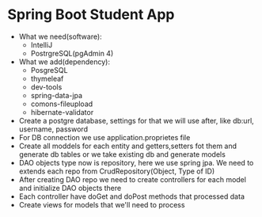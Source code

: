 # Spring Boot Student App
<ul>
<li>
What we need(software):
  <ul>
    <li>IntelliJ</li>
    <li>PostrgreSQL(pgAdmin 4)</li>
  </ul>
</li>
<li>
What we add(dependency):
  <ul>
    <li>PosgreSQL</li>
    <li>thymeleaf</li>
    <li>dev-tools</li>
    <li>spring-data-jpa</li>
    <li>comons-fileupload</li>
    <li>hibernate-validator</li>
  </ul>
</li>

<li>Create a postgre database, settings for that we will use after, like db:url, username, password</li>
<li>For DB connection we use application.proprietes file</li>
<li>Create all moddels for each entity and getters,setters fot them and generate db tables or we take existing db and generate models</li>
<li>DAO objects type now is repository, here we use spring jpa. We need to extends each repo  from CrudRepository(Object, Type of ID)</li>
<li>After creating DAO repo we need to create controllers for each model and initialize DAO objects there</li>
<li>Each controller have doGet and doPost methods that processed data</li>
<li>Create views for models that we'll need to process</li>
</ul>
